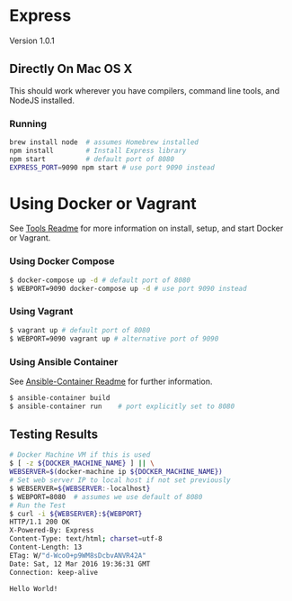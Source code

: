 # **Express**

Version 1.0.1

## **Directly On Mac OS X**

This should work wherever you have compilers, command line tools, and NodeJS installed.

### **Running**

```bash
brew install node  # assumes Homebrew installed
npm install        # Install Express library
npm start          # default port of 8080
EXPRESS_PORT=9090 npm start # use port 9090 instead
```

# **Using Docker or Vagrant**

See [Tools Readme](../TOOLS.md) for more information on install, setup, and start Docker or Vagrant.

### **Using Docker Compose**

```bash
$ docker-compose up -d # default port of 8080
$ WEBPORT=9090 docker-compose up -d # use port 9090 instead
```

### **Using Vagrant**

```bash
$ vagrant up # default port of 8080
$ WEBPORT=9090 vagrant up # alternative port of 9090
```

### **Using Ansible Container**

See [Ansible-Container Readme](ansible/README.md) for further information.

```bash
$ ansible-container build
$ ansible-container run    # port explicitly set to 8080
```

## **Testing Results**

```bash
# Docker Machine VM if this is used
$ [ -z ${DOCKER_MACHINE_NAME} ] || \
WEBSERVER=$(docker-machine ip ${DOCKER_MACHINE_NAME})
# Set web server IP to local host if not set previously
$ WEBSERVER=${WEBSERVER:-localhost}
$ WEBPORT=8080  # assumes we use default of 8080
# Run the Test
$ curl -i ${WEBSERVER}:${WEBPORT}
HTTP/1.1 200 OK
X-Powered-By: Express
Content-Type: text/html; charset=utf-8
Content-Length: 13
ETag: W/"d-WcoO+p9WM8sDcbvANVR42A"
Date: Sat, 12 Mar 2016 19:36:31 GMT
Connection: keep-alive

Hello World!
```
